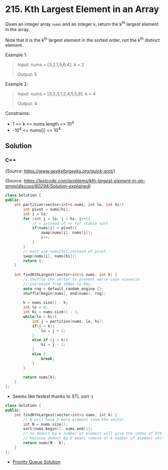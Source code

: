 # 215. Kth Largest Element in an Array

Given an integer array `nums` and an integer `k`, return the k<sup>th</sup> largest element in the array.

Note that it is the k<sup>th</sup> largest element in the sorted order, not the k<sup>th</sup> distinct element.

Example 1:

> Input: nums = [3,2,1,5,6,4], k = 2
> 
> Output: 5

Example 2:

> Input: nums = [3,2,3,1,2,4,5,5,6], k = 4
> 
> Output: 4

Constraints:

* 1 <= k <= nums.length <= 10<sup>4</sup>
* -10<sup>4</sup> <= nums[i] <= 10<sup>4</sup>

## Solution

### C++

*(Source: https://www.geeksforgeeks.org/quick-sort/)*

*(Source: https://leetcode.com/problems/kth-largest-element-in-an-array/discuss/60294/Solution-explained)*

```C++
class Solution {
public:    
    int partition(vector<int>& nums, int lo, int hi){
        int pivot = nums[hi];
        int i = lo;
        for (int j = lo; j < hi; j++){
            // < instead of <= for stable sort
            if(nums[j] < pivot){
                swap(nums[i], nums[j]);
                i++;
            }
        }
        // must use nums[hi] instead of pivot.
        swap(nums[i], nums[hi]);
        return i;
    }
    
    int findKthLargest(vector<int>& nums, int k) {
        // shuffle the vector to prevent worst case scenario
        // increased from 108ms to 8ms. 
        auto rng = default_random_engine {};
        shuffle(begin(nums), end(nums), rng);
        
        k = nums.size() - k;
        int lo = 0;
        int hi = nums.size() - 1;
        while(lo < hi){
            int j = partition(nums, lo, hi);
            if(j < k){
                lo = j + 1;
            }
            else if (j > k){
                hi = j - 1;
            }
            else {
                break;
            }
        }
        
        return nums[k];
    }
};
```

* Seems like fastest thanks to STL sort :)
```C++
class Solution {
public:    
    int findKthLargest(vector<int>& nums, int k) {
        // N will have 1 more element than the vector. 
        int N = nums.size();
        sort(nums.begin(), nums.end());
        // so deduct by k number of element will give the index of kth largest number 
        // because deduct by k means remove of k number of element while N have 1 more element than the vector.
        return nums[N - k];
    }
};
```

* [Priority Queue Solution](../priority-queue/215.-kth-largest-element-in-an-array.md)
